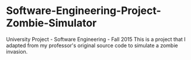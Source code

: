# Software-Engineering-Project-Zombie-Simulator
University Project - Software Engineering - Fall 2015
This is a project that I adapted from my professor's original source code to simulate a zombie invasion.


